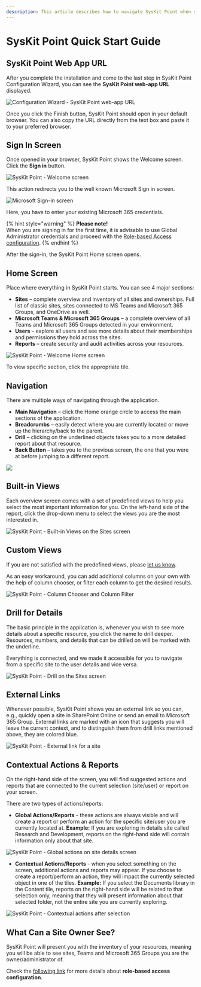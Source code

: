 ```yaml
---
description: This article describes how to navigate SysKit Point when starting the application for the first time.
---
```


# SysKit Point Quick Start Guide

## SysKit Point Web App URL

After you complete the installation and come to the last step in SysKit Point Configuration Wizard, you can see the **SysKit Point web-app URL** displayed.

![Configuration Wizard - SysKit Point web-app URL](../.gitbook/assets/syskit-point-quick-start-guide_syskit-point-web-app-url%20%281%29%20%282%29%20%282%29%20%282%29%20%282%29%20%282%29%20%282%29%20%282%29%20%282%29%20%282%29.png)

Once you click the Finish button, SysKit Point should open in your default browser. You can also copy the URL directly from the text box and paste it to your preferred browser.

## Sign In Screen

Once opened in your browser, SysKit Point shows the Welcome screen. Click the **Sign in** button.

![SysKit Point - Welcome screen](../.gitbook/assets/syskit-point-quick-start-guide_welcome-screen%20%281%29%20%282%29%20%282%29%20%283%29%20%284%29%20%284%29%20%284%29%20%284%29%20%284%29%20%284%29%20%283%29.png)

This action redirects you to the well known Microsoft Sign in screen.

![Microsoft Sign-in screen](../.gitbook/assets/syskit-point-quick-start-guide_microsoft-sign-in-screen.png)

Here, you have to enter your existing Microsoft 365 credentials.

{% hint style="warning" %}
**Please note!**  
When you are signing in for the first time, it is advisable to use Global Administrator credentials and proceed with the [Role-based Access configuration](../installation-and-configuration/enable-role-based-access.md).
{% endhint %}

After the sign-in, the SysKit Point Home screen opens.

## Home Screen

Place where everything in SysKit Point starts. You can see 4 major sections:

* **Sites** – complete overview and inventory of all sites and ownerships. Full list of classic sites, sites connected to MS Teams and Microsoft 365 Groups, and OneDrive as well. 
* **Microsoft Teams & Microsoft 365 Groups** – a complete overview of all Teams and Microsoft 365 Groups detected in your environment. 
* **Users** – explore all users and see more details about their memberships and permissions they hold across the sites. 
* **Reports** – create security and audit activities across your resources. 

![SysKit Point - Welcome Home screen](../.gitbook/assets/syskit-point-quick-start-guide_syskit-point-home-screen.png)

To view specific section, click the appropriate tile.

## Navigation

There are multiple ways of navigating through the application.

* **Main Navigation** – click the Home orange circle to access the main sections of the application. 
* **Breadcrumbs** – easily detect where you are currently located or move up the hierarchy/back to the parent. 
* **Drill** – clicking on the underlined objects takes you to a more detailed report about that resource. 
* **Back Button** – takes you to the previous screen, the one that you were at before jumping to a different report. 

![](../.gitbook/assets/syskit-point-quick-start-guide_navigation-elements%20%281%29%20%282%29%20%282%29%20%282%29%20%282%29%20%282%29%20%282%29%20%281%29.png)

## Built-in Views

Each overview screen comes with a set of predefined views to help you select the most important information for you. On the left-hand side of the report, click the drop-down menu to select the views you are the most interested in.

![SysKit Point - Built-in Views on the Sites screen](../.gitbook/assets/syskit-point-quick-start-guide_syskit-point-built-in-views-on-the-sites-screen.png)

## Custom Views

If you are not satisfied with the predefined views, please [let us know](https://feedback.syskit.com/).

As an easy workaround, you can add additional columns on your own with the help of column chooser, or filter each column to get the desired results.

![SysKit Point - Column Chooser and Column Filter](../.gitbook/assets/syskit-point-quick-start-guide_syskit-point-column-chooser-and-column-filter.png)

## Drill for Details

The basic principle in the application is, whenever you wish to see more details about a specific resource, you click the name to drill deeper. Resources, numbers, and details that can be drilled on will be marked with the underline.

Everything is connected, and we made it accessible for you to navigate from a specific site to the user details and vice versa.

![SysKit Point - Drill on the Sites screen](../.gitbook/assets/syskit-point-quick-start-guide_syskit-point-drill-on-the-sites-screen.png)

## External Links

Whenever possible, SysKit Point shows you an external link so you can, e.g., quickly open a site in SharePoint Online or send an email to Microsoft 365 Group. External links are marked with an icon that suggests you will leave the current context, and to distinguish them from drill links mentioned above, they are colored blue.

![SysKit Point - External link for a site](../.gitbook/assets/syskit-point-quick-start-guide_syskit-point-external-link-for-a-site.png)

## Contextual Actions & Reports

On the right-hand side of the screen, you will find suggested actions and reports that are connected to the current selection \(site/user\) or report on your screen.

There are two types of actions/reports:

* **Global Actions/Reports** - these actions are always visible and will create a report or perform an action for the specific site/user you are currently located at. **Example:** If you are exploring in details site called Research and Development, reports on the right-hand side will contain information only about that site.

![SysKit Point - Global actions on site details screen](../.gitbook/assets/syskit-point-quick-start-guide_syskit-point-global-actions-on-site-details-screen.png)

* **Contextual Actions/Reports** - when you select something on the screen, additional actions and reports may appear. If you choose to create a report/perform an action, they will impact the currently selected object in one of the tiles. **Example:** If you select the Documents library in the Content tile, reports on the right-hand side will be related to that selection only, meaning that they will present information about that selected folder, not the entire site you are currently exploring.

![SysKit Point - Contextual actions after selection](../.gitbook/assets/syskit-point-quick-start-guide_syskit-point-contextual-actions-after-selection.png)

## **What Can a Site Owner See?**

SysKit Point will present you with the inventory of your resources, meaning you will be able to see sites, Teams and Microsoft 365 Groups you are the owner/administrator of.

Check the [following link](../installation-and-configuration/enable-role-based-access.md) for more details about **role-based access configuration**.

